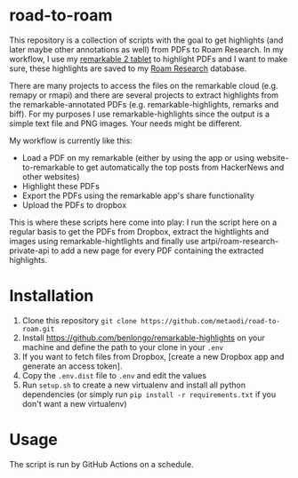 road-to-roam
============

This repository is a collection of scripts with the goal to get highlights (and later maybe other annotations as well) from PDFs to Roam Research.
In my workflow, I use my [remarkable 2 tablet](https://remarkable.com/) to highlight PDFs and I want to make sure, these highlights are saved to my [Roam Research](https://roamresearch.com) database.

There are many projects to access the files on the remarkable cloud (e.g. remapy or rmapi) and there are several projects to extract highlights from the remarkable-annotated PDFs (e.g. remarkable-highlights, remarks and biff).
For my purposes I use remarkable-highlights since the output is a simple text file and PNG images.
Your needs might be different.

My workflow is currently like this:

- Load a PDF on my remarkable (either by using the app or using website-to-remarkable to get automatically the top posts from HackerNews and other websites)
- Highlight these PDFs
- Export the PDFs using the remarkable app's share functionality
- Upload the PDFs to dropbox

This is where these scripts here come into play: I run the script here on a regular basis to get the PDFs from Dropbox, extract the hightlights and images using remarkable-hightlights and finally use artpi/roam-research-private-api to add a new page for every PDF containing the extracted highlights.

# Installation

1. Clone this repository `git clone https://github.com/metaodi/road-to-roam.git`
1. Install https://github.com/benlongo/remarkable-highlights on your machine and define the path to your clone in your `.env`
1. If you want to fetch files from Dropbox, [create a new Dropbox app and generate an access token].
1. Copy the `.env.dist` file to `.env` and edit the values
1. Run `setup.sh` to create a new virtualenv and install all python dependencies (or simply run `pip install -r requirements.txt` if you don't want a new virtualenv)

# Usage

The script is run by GitHub Actions on a schedule.

